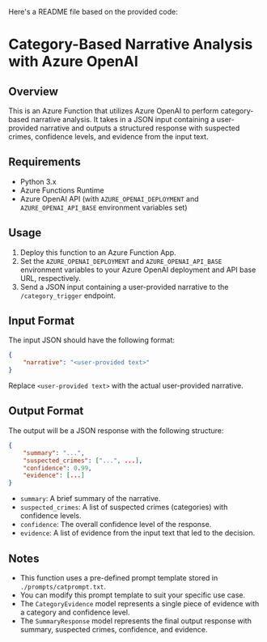 Here's a README file based on the provided code:

# Category-Based Narrative Analysis with Azure OpenAI

## Overview

This is an Azure Function that utilizes Azure OpenAI to perform category-based narrative analysis. It takes in a JSON input containing a user-provided narrative and outputs a structured response with suspected crimes, confidence levels, and evidence from the input text.

## Requirements

* Python 3.x
* Azure Functions Runtime
* Azure OpenAI API (with `AZURE_OPENAI_DEPLOYMENT` and `AZURE_OPENAI_API_BASE` environment variables set)

## Usage

1. Deploy this function to an Azure Function App.
2. Set the `AZURE_OPENAI_DEPLOYMENT` and `AZURE_OPENAI_API_BASE` environment variables to your Azure OpenAI deployment and API base URL, respectively.
3. Send a JSON input containing a user-provided narrative to the `/category_trigger` endpoint.

## Input Format

The input JSON should have the following format:
```json
{
    "narrative": "<user-provided text>"
}
```
Replace `<user-provided text>` with the actual user-provided narrative.

## Output Format

The output will be a JSON response with the following structure:
```json
{
    "summary": "...",
    "suspected_crimes": ["...", ...],
    "confidence": 0.99,
    "evidence": [...]
}
```
* `summary`: A brief summary of the narrative.
* `suspected_crimes`: A list of suspected crimes (categories) with confidence levels.
* `confidence`: The overall confidence level of the response.
* `evidence`: A list of evidence from the input text that led to the decision.

## Notes

* This function uses a pre-defined prompt template stored in `./prompts/catprompt.txt`.
* You can modify this prompt template to suit your specific use case.
* The `CategoryEvidence` model represents a single piece of evidence with a category and confidence level.
* The `SummaryResponse` model represents the final output response with summary, suspected crimes, confidence, and evidence.